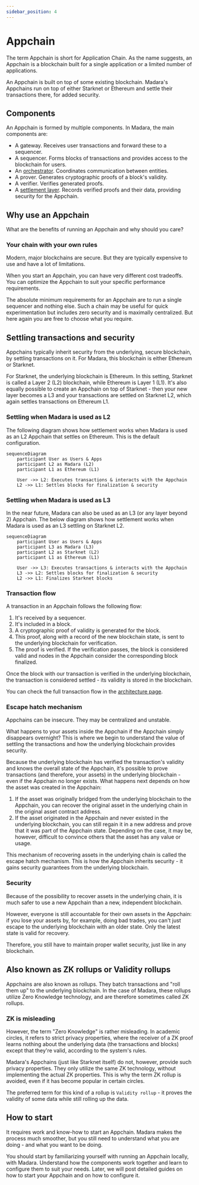 ```yaml
---
sidebar_position: 4
---
```


# Appchain

The term Appchain is short for Application Chain. As the name suggests, an Appchain is a blockchain built for a single application or a limited number of applications.

An Appchain is built on top of some existing blockchain. Madara's Appchains run on top of either Starknet or Ethereum and settle their transactions there, for added security.

## Components

An Appchain is formed by multiple components. In Madara, the main components are:
- A gateway. Receives user transactions and forward these to a sequencer.
- A sequencer. Forms blocks of transactions and provides access to the blockchain for users.
- An [orchestrator](/components/orchestrator). Coordinates communication between entities.
- A prover. Generates cryptographic proofs of a block's validity.
- A verifier. Verifies generated proofs.
- A [settlement layer](/concepts/settlement). Records verified proofs and their data, providing security for the Appchain.

## Why use an Appchain

What are the benefits of running an Appchain and why should you care?

### Your chain with your own rules

Modern, major blockchains are secure. But they are typically expensive to use and have a lot of limitations.

When you start an Appchain, you can have very different cost tradeoffs. You can optimize the Appchain to suit your specific performance requirements.

The absolute minimum requirements for an Appchain are to run a single sequencer and nothing else. Such a chain may be useful for quick experimentation but includes zero security and is maximally centralized. But here again you are free to choose what you require.

## Settling transactions and security

Appchains typically inherit security from the underlying, secure blockchain, by settling transactions on it. For Madara, this blockchain is either Ethereum or Starknet.

For Starknet, the underlying blockchain is Ethereum. In this setting, Starknet is called a Layer 2 (L2) blockchain, while Ethereum is Layer 1 (L1). It's also equally possible to create an Appchain on top of Starknet - then your new layer becomes a L3 and your transactions are settled on Starknet L2, which again settles transactions on Ethereum L1.

### Settling when Madara is used as L2

The following diagram shows how settlement works when Madara is used as an L2 Appchain that settles on Ethereum. This is the default configuration.

```mermaid
sequenceDiagram
    participant User as Users & Apps
    participant L2 as Madara (L2)
    participant L1 as Ethereum (L1)

    User ->> L2: Executes transactions & interacts with the Appchain
    L2 ->> L1: Settles blocks for finalization & security
```

### Settling when Madara is used as L3

In the near future, Madara can also be used as an L3 (or any layer beyond 2) Appchain. The below diagram shows how settlement works when Madara is used as an L3 settling on Starknet L2.

```mermaid
sequenceDiagram
    participant User as Users & Apps
    participant L3 as Madara (L3)
    participant L2 as Starknet (L2)
    participant L1 as Ethereum (L1)

    User ->> L3: Executes transactions & interacts with the Appchain
    L3 ->> L2: Settles blocks for finalization & security
    L2 ->> L1: Finalizes Starknet blocks
```

### Transaction flow

A transaction in an Appchain follows the following flow:
1. It's received by a sequencer.
1. It's included in a block.
1. A cryptographic proof of validity is generated for the block.
1. This proof, along with a record of the new blockchain state, is sent to the underlying blockchain for verification.
1. The proof is verified. If the verification passes, the block is considered valid and nodes in the Appchain consider the corresponding block finalized.

Once the block with our transaction is verified in the underlying blockchain, the transaction is considered settled - its validity is stored in the blockchain.

You can check the full transaction flow in the [architecture page](/components/architecture).

### Escape hatch mechanism

Appchains can be insecure. They may be centralized and unstable.

What happens to your assets inside the Appchain if the Appchain simply disappears overnight? This is where we begin to understand the value of settling the transactions and how the underlying blockchain provides security.

Because the underlying blockchain has verified the transaction's validity and knows the overall state of the Appchain, it's possible to prove transactions (and therefore, your assets) in the underlying blockchain - even if the Appchain no longer exists. What happens next depends on how the asset was created in the Appchain:

1. If the asset was originally bridged from the underlying blockchain to the Appchain, you can recover the original asset in the underlying chain in the original asset contract address.
1. If the asset originated in the Appchain and never existed in the underlying blockchain, you can still regain it in a new address and prove that it was part of the Appchain state. Depending on the case, it may be, however, difficult to convince others that the asset has any value or usage.

This mechanism of recovering assets in the underlying chain is called the escape hatch mechanism. This is how the Appchain inherits security - it gains security guarantees from the underlying blockchain.

### Security

Because of the possibility to recover assets in the underlying chain, it is much safer to use a new Appchain than a new, independent blockchain. 

However, everyone is still accountable for their own assets in the Appchain: if you lose your assets by, for example, doing bad trades, you can't just escape to the underlying blockchain with an older state. Only the latest state is valid for recovery.

Therefore, you still have to maintain proper wallet security, just like in any blockchain.

## Also known as ZK rollups or Validity rollups

Appchains are also known as rollups. They batch transactions and "roll them up" to the underlying blockchain. In the case of Madara, these rollups utilize Zero Knowledge technology, and are therefore sometimes called ZK rollups.

### ZK is misleading

However, the term "Zero Knowledge" is rather misleading. In academic circles, it refers to strict privacy properties, where the receiver of a ZK proof learns nothing about the underlying data (the transactions and blocks) except that they're valid, according to the system's rules.

Madara's Appchains (just like Starknet itself) do not, however, provide such privacy properties. They only utilize the same ZK technology, without implementing the actual ZK properties. This is why the term ZK rollup is avoided, even if it has become popular in certain circles.

The preferred term for this kind of a rollup is `Validity rollup` - it proves the validity of some data while still rolling up the data.

## How to start

It requires work and know-how to start an Appchain. Madara makes the process much smoother, but you still need to understand what you are doing - and what you want to be doing.

You should start by familiarizing yourself with running an Appchain locally, with Madara. Understand how the components work together and learn to configure them to suit your needs. Later, we will post detailed guides on how to start your Appchain and on how to configure it.